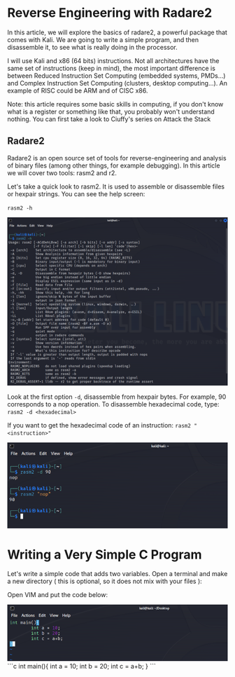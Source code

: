 # Reverse Engineering with Radare2

In this article, we will explore the basics of radare2, a powerful package that comes with Kali. We are going to write a simple program, and then disassemble it, to see what is really doing in the processor.

I will use Kali  and x86 (64 bits) instructions. Not all architectures have the same set of instructions (keep in mind), the most important difference is between Reduced Instruction Set Computing (embedded systems, PMDs...) and Complex Instruction Set Computing (clusters, desktop computing...). An example of RISC could be ARM and of CISC x86.

Note: this article requires some basic skills in computing, if you don't know what is a register or something like that, you probably won't understand nothing. You can first take a look to Ciuffy's series on Attack the Stack 

## Radare2

Radare2 is an open source set of tools for reverse-engineering and analysis of binary files (among other things, for example debugging). In this article we will cover two tools: rasm2 and r2.

Let's take a quick look to rasm2. It is used to assemble or disassemble files or hexpair strings. You can see the help screen:

` rasm2 -h `

<img src="/img/Screenshot_9.png">

Look at the first option ` -d `, disassemble from hexpair bytes. For example, 90 corresponds to a nop operation. To disassemble hexadecimal code, type: ` rasm2 -d <hexadecimal> `

If you want to get the hexadecimal code of an instruction: ` rasm2 "<instruction>" `

<img src="/img/Screenshot_10.png">

# Writing a Very Simple C Program 

Let's write a simple code that adds two variables. Open a terminal and make a new directory  ( this is optional, so it does not mix with your files ): 

Open VIM and put the code below:

<img src="/img/Screenshot_11.png">
```c 
int main(){
  int a = 10;
  int b = 20;
  int c = a+b;
  }
  ```
